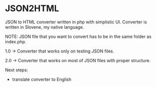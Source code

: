 # JSON2HTML
JSON to HTML converter written in php with simplistic UI. Converter is written in Slovene, my native language.

NOTE: JSON file that you want to convert has to be in the same folder as index.php.

1.0 -> Converter that works only on testing JSON files.

2.0 -> Converter that works on most of JSON files with proper structure.


Next steps:

- translate converter to English
